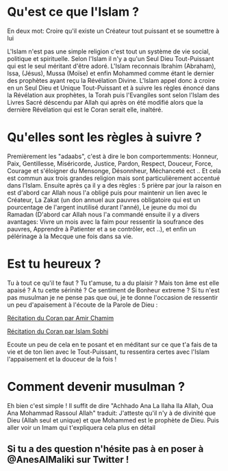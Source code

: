 # Qu'est ce que l'Islam ? 

En deux mot: Croire qu'il existe un Créateur tout puissant et se soumettre à lui 

L'Islam n'est pas une simple religion c'est tout un système de vie social, politique et spirituelle. Selon l'Islam il n'y a qu'un Seul Dieu Tout-Puissant qui est le seul méritant d'être adoré. L'Islam reconnais Ibrahim (Abraham), Issa, (Jésus), Mussa (Moïse) et enfin Mohammed comme étant le dernier des prophètes ayant reçu la Révélation Divine. L'Islam appel donc à croire en un Seul Dieu et Unique Tout-Puissant et à suivre les règles énoncé dans la Révélation aux prophètes, la Torah puis l'Evangiles sont selon l'Islam des Livres Sacré déscendu par Allah qui après on été modifié alors que la dernière Révélation qui est le Coran serait elle, inaltéré. 

# Qu'elles sont les règles à suivre ? 

Premièrement les "adaabs", c'est à dire le bon comportemments: Honneur, Paix, Gentillesse, Miséricorde, Justice, Pardon, Respect, Douceur, Force, Courage et s'éloigner du Mensonge, Désonnheur, Méchanceté ect .. Et cela est commun aux trois grandes religion mais sont particulièrement accentué dans l'Islam. Ensuite après ça il y a des règles : 5 prière par jour la raison en est d'abord car Allah nous l'a obligé puis pour maintenir un lien avec le Créateur, La Zakat (un don annuel aux pauvres obligatoire qui est un pourcentage de l'argent inutilisé durant l'anné), Le jeune du moi du Ramadan (D'abord car Allah nous l'a commandé ensuite il y a divers avantages: Vivre un mois avec la faim pour ressentir la soufrance des pauvres, Apprendre à Patienter et a se contrôler, ect ..), et enfin un pélérinage à la Mecque une fois dans sa vie. 

# Est tu heureux ? 

Tu à tout ce qu'il te faut ? Tu t'amuse, tu a du plaisir ? Mais ton âme est elle apaisé ? A tu cette sérinité ? Ce sentiment de Bonheur extreme ? Si tu n'est pas musulman je ne pense pas que oui, je te donne l'occasion de ressentir un peu d'apaisement à l'écoute de la Parole de Dieu : 

[Récitation du Coran par Amir Chamim](https://www.youtube.com/watch?v=MS7Hinio2YE)

[Récitation du Coran par Islam Sobhi](https://www.youtube.com/watch?v=nKS1wreryGs)

Ecoute un peu de cela en te posant et en méditant sur ce que t'a fais de ta vie et de ton lien avec le Tout-Puissant, tu ressentira certes avec l'Islam l'appaisement et la douceur de la fois !

# Comment devenir musulman ? 

Eh bien c'est simple ! Il suffit de dire "Achhado Ana La Ilaha Ila Allah, Oua Ana Mohammad Rassoul Allah" traduit: J'atteste qu'il n'y à de divinité que Dieu (Allah seul et unique) et que Mohammed est le prophète de Dieu. Puis aller voir un Imam qui t'expliquera cela plus en détail

## Si tu a des question n'hésite pas à en poser à @AnesAlMaliki sur Twitter !
